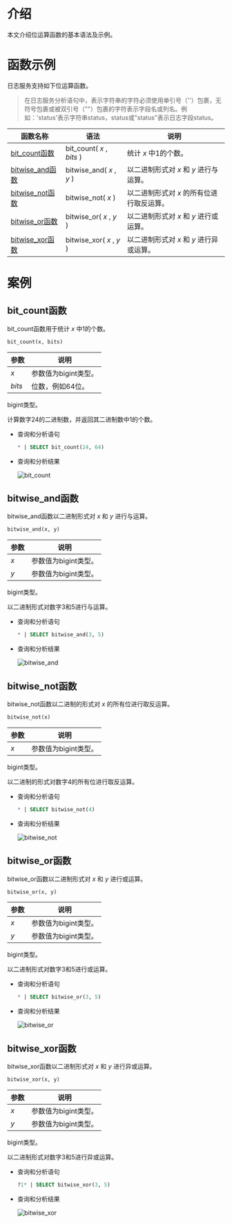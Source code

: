 # 介绍
本文介绍位运算函数的基本语法及示例。

# 函数示例
日志服务支持如下位运算函数。
>在日志服务分析语句中，表示字符串的字符必须使用单引号（''）包裹，无符号包裹或被双引号（""）包裹的字符表示字段名或列名。例如：'status'表示字符串status，status或"status"表示日志字段status。


|                                      函数名称                                      |            语法             |            说明             |
|--------------------------------------------------------------------------------|---------------------------|---------------------------|
| [bit_count函数](#bit-count函数)   | bit_count( *x* , *bits* ) | 统计 *x* 中1的个数。             |
| [bitwise_and函数](#bitwise-and函数) | bitwise_and( *x* , *y* )  | 以二进制形式对 *x* 和 *y* 进行与运算。  |
| [bitwise_not函数](#bitwise-not函数) | bitwise_not( *x* )        | 以二进制形式对 *x* 的所有位进行取反运算。   |
| [bitwise_or函数](#bitwise-or函数)  | bitwise_or( *x* , *y* )   | 以二进制形式对 *x* 和 *y* 进行或运算。  |
| [bitwise_xor函数](#bitwise-xor函数) | bitwise_xor( *x* , *y* )  | 以二进制形式对 *x* 和 *y* 进行异或运算。 |


# 案例
bit_count函数 
--------------------------------

bit_count函数用于统计 *x* 中1的个数。

```sql
bit_count(x, bits)
```



|   参数   |      说明       |
|--------|---------------|
| *x*    | 参数值为bigint类型。 |
| *bits* | 位数，例如64位。     |



bigint类型。

计算数字24的二进制数，并返回其二进制数中1的个数。

* 查询和分析语句

  ```sql
  * | SELECT bit_count(24, 64)
  ```

  

* 查询和分析结果

  ![bit_count](https://help-static-aliyun-doc.aliyuncs.com/assets/img/zh-CN/5912367261/p300158.png)




bitwise_and函数 
----------------------------------

bitwise_and函数以二进制形式对 *x* 和 *y* 进行与运算。

```sql
bitwise_and(x, y)
```



| 参数  |      说明       |
|-----|---------------|
| *x* | 参数值为bigint类型。 |
| *y* | 参数值为bigint类型。 |



bigint类型。

以二进制形式对数字3和5进行与运算。

* 查询和分析语句

  ```sql
  * | SELECT bitwise_and(3, 5)
  ```

  

* 查询和分析结果

  ![bitwise_and](https://help-static-aliyun-doc.aliyuncs.com/assets/img/zh-CN/5951418261/p300167.png)




bitwise_not函数 
----------------------------------

bitwise_not函数以二进制的形式对 *x* 的所有位进行取反运算。

```sql
bitwise_not(x)
```



| 参数  |      说明       |
|-----|---------------|
| *x* | 参数值为bigint类型。 |



bigint类型。

以二进制的形式对数字4的所有位进行取反运算。

* 查询和分析语句

  ```sql
  * | SELECT bitwise_not(4)
  ```

  

* 查询和分析结果

  ![bitwise_not](https://help-static-aliyun-doc.aliyuncs.com/assets/img/zh-CN/5912367261/p300172.png)




bitwise_or函数 
---------------------------------

bitwise_or函数以二进制形式对 *x* 和 *y* 进行或运算。

```sql
bitwise_or(x, y)
```



| 参数  |      说明       |
|-----|---------------|
| *x* | 参数值为bigint类型。 |
| *y* | 参数值为bigint类型。 |



bigint类型。

以二进制形式对数字3和5进行或运算。

* 查询和分析语句

  ```sql
  * | SELECT bitwise_or(3, 5)
  ```

  

* 查询和分析结果

  ![bitwise_or](https://help-static-aliyun-doc.aliyuncs.com/assets/img/zh-CN/5951418261/p300169.png)




bitwise_xor函数 
----------------------------------

bitwise_xor函数以二进制形式对 *x* 和 *y* 进行异或运算。

```sql
bitwise_xor(x, y)
```



| 参数  |      说明       |
|-----|---------------|
| *x* | 参数值为bigint类型。 |
| *y* | 参数值为bigint类型。 |



bigint类型。

以二进制形式对数字3和5进行异或运算。

* 查询和分析语句

  ```sql
  ?1* | SELECT bitwise_xor(3, 5)
  ```

  

* 查询和分析结果

  ![bitwise_xor](https://help-static-aliyun-doc.aliyuncs.com/assets/img/zh-CN/9012418261/p300171.png)